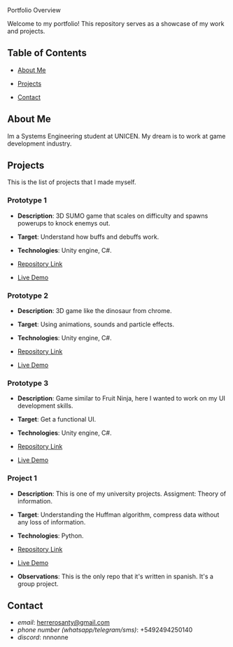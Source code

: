 Portfolio Overview

Welcome to my portfolio! This repository serves as a showcase of my work and projects.

## Table of Contents

- [About Me](#about-me)

- [Projects](#projects)

- [Contact](#contact)

## About Me
Im a Systems Engineering student at UNICEN. My dream is to work at game development industry.

## Projects
This is the list of projects that I made myself.

###  Prototype 1

- **Description**: 3D SUMO game that scales on difficulty and spawns powerups to knock enemys out.

- **Target**: Understand how buffs and debuffs work. 

- **Technologies**: Unity engine, C#.

- [Repository Link](https://github.com/SantiHerrero/SUMO_prototype)

- [Live Demo](https://drive.google.com/file/d/1_VA6euaxAnsjJYD-DNetuCifTusxnpCd/view?usp=sharing)

  
### Prototype 2

- **Description**: 3D game like the dinosaur from chrome.

- **Target**: Using animations, sounds and particle effects. 

- **Technologies**: Unity engine, C#.

- [Repository Link](link-to-repo)

- [Live Demo](https://drive.google.com/file/d/1tM5CW9kot_WISdMPn4Ub01BzdGMnRT6E/view?usp=sharing)


### Prototype 3

  - **Description**: Game similar to Fruit Ninja, here I wanted to work on my UI development skills.
  
  - **Target**: Get a functional UI.

- **Technologies**: Unity engine, C#.

- [Repository Link](https://github.com/SantiHerrero/Friut_Ninja_prototype)

- [Live Demo](https://drive.google.com/file/d/1tYBuVq1-21-kYTdKavTLxrp0OLaKq9o5/view?usp=sharing)

### Project 1

  - **Description**: This is one of my university projects. Assigment: Theory of information.
  
  - **Target**: Understanding the Huffman algorithm, compress data without any loss of information. 

- **Technologies**: Python.

- [Repository Link](https://github.com/SantiHerrero/HuffmanCode)

- [Live Demo](https://drive.google.com/file/d/17gETMegZi3QUiDafos-nUeLJ832zVAEd/view?usp=sharing)

- **Observations**: This is the only repo that it's written in spanish. It's a group project.

## Contact

- *email*: herrerosanty@gmail.com
- *phone number (whatsapp/telegram/sms)*: +5492494250140
- *discord*: nnnonne
